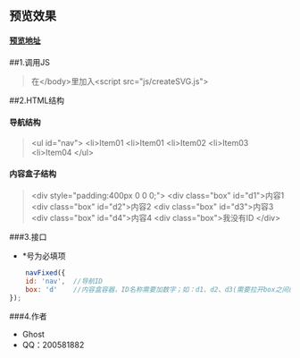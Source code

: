 ## 预览效果
#### [预览地址](http://codepen.io/ghost028/pen/qZjpRL)

##1.调用JS
> 在\</body>里加入\<script src="js/createSVG.js"></script>

##2.HTML结构
#### 导航结构
> \<ul id="nav">
>   \<li>Item01</li>
>   \<li>Item01</li>
>   \<li>Item02</li>
>   \<li>Item03</li>
>   \<li>Item04</li>
> \</ul>

#### 内容盒子结构

> \<div style="padding:400px 0 0 0;">
>        \<div class="box" id="d1">内容1</div>
>        \<div class="box" id="d2">内容2</div>
>        \<div class="box" id="d3">内容3</div>
>        \<div class="box" id="d4">内容4</div>
>        \<div class="box">我没有ID</div>
>    \</div>

###3.接口
* *号为必填项
```javascript
    navFixed({
    id: 'nav',  //导航ID
    box: 'd'    //内容盒容器，ID名称需要加数字；如：d1、d2、d3(需要拉开box之间的间距，尽可能用padding-top)
});
```
###4.作者
* Ghost
* QQ：200581882
